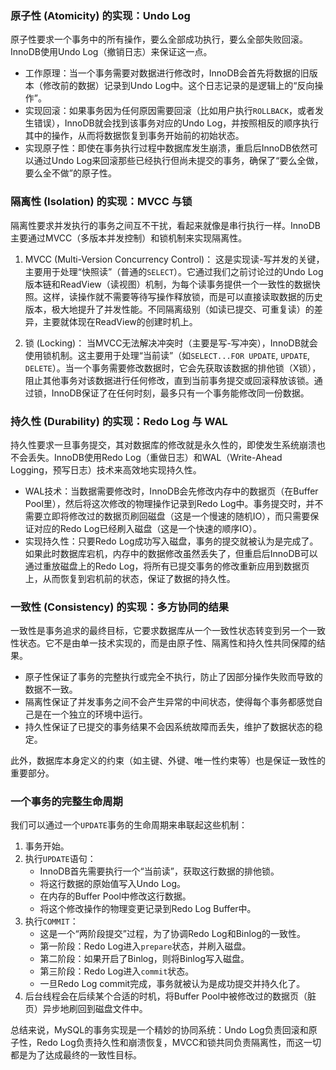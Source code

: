 
### 原子性 (Atomicity) 的实现：Undo Log

原子性要求一个事务中的所有操作，要么全部成功执行，要么全部失败回滚。InnoDB使用Undo Log（撤销日志）来保证这一点。

*   工作原理：当一个事务需要对数据进行修改时，InnoDB会首先将数据的旧版本（修改前的数据）记录到Undo Log中。这个日志记录的是逻辑上的“反向操作”。
*   实现回滚：如果事务因为任何原因需要回滚（比如用户执行`ROLLBACK`，或者发生错误），InnoDB就会找到该事务对应的Undo Log，并按照相反的顺序执行其中的操作，从而将数据恢复到事务开始前的初始状态。
*   实现原子性：即使在事务执行过程中数据库发生崩溃，重启后InnoDB依然可以通过Undo Log来回滚那些已经执行但尚未提交的事务，确保了“要么全做，要么全不做”的原子性。

### 隔离性 (Isolation) 的实现：MVCC 与锁

隔离性要求并发执行的事务之间互不干扰，看起来就像是串行执行一样。InnoDB主要通过MVCC（多版本并发控制）和锁机制来实现隔离性。

1.  MVCC (Multi-Version Concurrency Control)：
    这是实现读-写并发的关键，主要用于处理“快照读”（普通的`SELECT`）。它通过我们之前讨论过的Undo Log版本链和ReadView（读视图）机制，为每个读事务提供一个一致性的数据快照。这样，读操作就不需要等待写操作释放锁，而是可以直接读取数据的历史版本，极大地提升了并发性能。不同隔离级别（如读已提交、可重复读）的差异，主要就体现在ReadView的创建时机上。

2.  锁 (Locking)：
    当MVCC无法解决冲突时（主要是写-写冲突），InnoDB就会使用锁机制。这主要用于处理“当前读”（如`SELECT...FOR UPDATE`, `UPDATE`, `DELETE`）。当一个事务需要修改数据时，它会先获取该数据的排他锁（X锁），阻止其他事务对该数据进行任何修改，直到当前事务提交或回滚释放该锁。通过锁，InnoDB保证了在任何时刻，最多只有一个事务能修改同一份数据。

### 持久性 (Durability) 的实现：Redo Log 与 WAL

持久性要求一旦事务提交，其对数据库的修改就是永久性的，即使发生系统崩溃也不会丢失。InnoDB使用Redo Log（重做日志）和WAL（Write-Ahead Logging，预写日志）技术来高效地实现持久性。

*   WAL技术：当数据需要修改时，InnoDB会先修改内存中的数据页（在Buffer Pool里），然后将这次修改的物理操作记录到Redo Log中。事务提交时，并不需要立即将修改过的数据页刷回磁盘（这是一个慢速的随机IO），而只需要保证对应的Redo Log已经刷入磁盘（这是一个快速的顺序IO）。
*   实现持久性：只要Redo Log成功写入磁盘，事务的提交就被认为是完成了。如果此时数据库宕机，内存中的数据修改虽然丢失了，但重启后InnoDB可以通过重放磁盘上的Redo Log，将所有已提交事务的修改重新应用到数据页上，从而恢复到宕机前的状态，保证了数据的持久性。

### 一致性 (Consistency) 的实现：多方协同的结果

一致性是事务追求的最终目标，它要求数据库从一个一致性状态转变到另一个一致性状态。它不是由单一技术实现的，而是由原子性、隔离性和持久性共同保障的结果。

*   原子性保证了事务的完整执行或完全不执行，防止了因部分操作失败而导致的数据不一致。
*   隔离性保证了并发事务之间不会产生异常的中间状态，使得每个事务都感觉自己是在一个独立的环境中运行。
*   持久性保证了已提交的事务结果不会因系统故障而丢失，维护了数据状态的稳定。

此外，数据库本身定义的约束（如主键、外键、唯一性约束等）也是保证一致性的重要部分。

### 一个事务的完整生命周期

我们可以通过一个`UPDATE`事务的生命周期来串联起这些机制：
1.  事务开始。
2.  执行`UPDATE`语句：
    *   InnoDB首先需要执行一个“当前读”，获取这行数据的排他锁。
    *   将这行数据的原始值写入Undo Log。
    *   在内存的Buffer Pool中修改这行数据。
    *   将这个修改操作的物理变更记录到Redo Log Buffer中。
3.  执行`COMMIT`：
    *   这是一个“两阶段提交”过程，为了协调Redo Log和Binlog的一致性。
    *   第一阶段：Redo Log进入`prepare`状态，并刷入磁盘。
    *   第二阶段：如果开启了Binlog，则将Binlog写入磁盘。
    *   第三阶段：Redo Log进入`commit`状态。
    *   一旦Redo Log commit完成，事务就被认为是成功提交并持久化了。
4.  后台线程会在后续某个合适的时机，将Buffer Pool中被修改过的数据页（脏页）异步地刷回到磁盘文件中。

总结来说，MySQL的事务实现是一个精妙的协同系统：Undo Log负责回滚和原子性，Redo Log负责持久性和崩溃恢复，MVCC和锁共同负责隔离性，而这一切都是为了达成最终的一致性目标。
